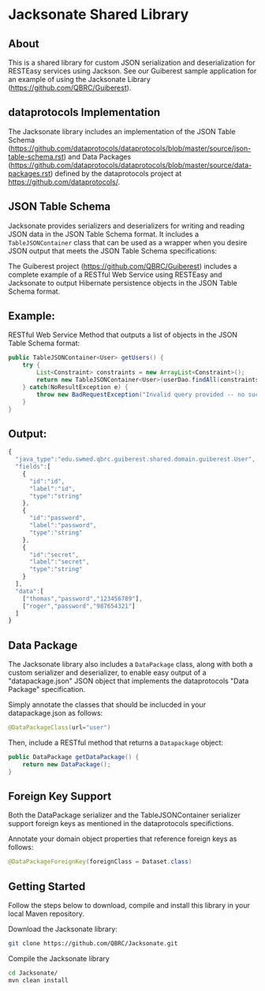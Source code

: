 Jacksonate Shared Library
===============

About
---------------
This is a shared library for custom JSON serialization and deserialization for RESTEasy services using Jackson.  See our Guiberest sample application for an example of using the Jacksonate Library (https://github.com/QBRC/Guiberest). 

dataprotocols Implementation
---------------
The Jacksonate library includes an implementation of the JSON Table Schema (https://github.com/dataprotocols/dataprotocols/blob/master/source/json-table-schema.rst) and Data Packages (https://github.com/dataprotocols/dataprotocols/blob/master/source/data-packages.rst)
defined by the dataprotocols project at https://github.com/dataprotocols/.

JSON Table Schema
-----------------
Jacksonate provides serializers and deserializers for writing and reading JSON data in the JSON Table Schema format.  It includes
a ``TableJSONContainer`` class that can be used as a wrapper when you desire JSON output that meets the JSON Table Schema specifications:

The Guiberest project (https://github.com/QBRC/Guiberest) includes a complete example of a RESTful Web Service using RESTEasy and Jacksonate to output Hibernate persistence objects in the JSON Table Schema format.

Example:
-----------
RESTful Web Service Method that outputs a list of objects in the JSON Table Schema format:
```java
public TableJSONContainer<User> getUsers() {
	try {
		List<Constraint> constraints = new ArrayList<Constraint>();
		return new TableJSONContainer<User>(userDao.findAll(constraints));
	} catch(NoResultException e) {
		throw new BadRequestException("Invalid query provided -- no such user/s.");
	}
}
```

Output:
----------
```javascript
{
  "java_type":"edu.swmed.qbrc.guiberest.shared.domain.guiberest.User",
  "fields":[
    {
      "id":"id",
      "label":"id",
      "type":"string"
    },
    {
      "id":"password",
      "label":"password",
      "type":"string"
    },
    {
      "id":"secret",
      "label":"secret",
      "type":"string"
    }
  ],
  "data":[
    ["thomas","password","123456789"],
    ["roger","password","987654321"]
  ]
}
```

Data Package
-----------------
The Jacksonate library also includes a ``DataPackage`` class, along with both a custom serializer and deserializer, to enable
easy output of a "datapackage.json" JSON object that implements the dataprotocols "Data Package" specification.  

Simply annotate the classes that should be inclucded in your datapackage.json as follows:
```java
@DataPackageClass(url="user")
```

Then, include a RESTful method that returns a ``Datapackage`` object:
```java
public DataPackage getDataPackage() {
	return new DataPackage();
}
```

Foreign Key Support
----------------
Both the DataPackage serializer and the TableJSONContainer serializer support foreign keys as mentioned in the dataprotocols specifictions.

Annotate your domain object properties that reference foreign keys as follows:
```java
@DataPackageForeignKey(foreignClass = Dataset.class)
```


Getting Started
---------------
Follow the steps below to download, compile and install this library in your local Maven repository.

Download the Jacksonate library:
```bash
git clone https://github.com/QBRC/Jacksonate.git
```

Compile the Jacksonate library
```bash
cd Jacksonate/
mvn clean install  
```

